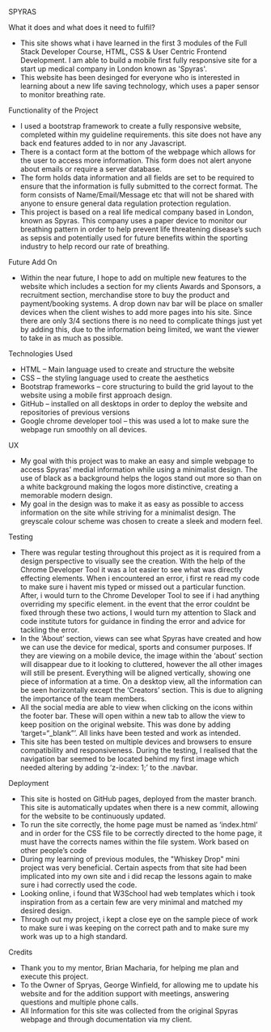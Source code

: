 SPYRAS


What it does and what does it need to fulfil?
-	This site shows what i have learned in the first 3 modules of the Full Stack Developer Course, HTML, CSS & User Centric Frontend Development. I am able to build a mobile first fully responsive site for a start up medical company in London known as 'Spyras'.
-	This website has been desinged for everyone who is interested in learning about a new life saving technology, which uses a paper sensor to monitor breathing rate.
                       
                       
Functionality of the Project
- I used a bootstrap framework to create a fully responsive website, completed within my guideline requirements. this site does not have any back end features added to in nor any Javascript.
- There is a contact form at the bottom of the webpage which allows for the user to access more information. This form does not alert anyone about emails or require a server database.
- The form holds data information and all fields are set to be required to ensure that the information is fully submitted to the correct format. The form consists of Name/Email/Message etc that will not be shared with anyone to ensure general data regulation protection regulation.
- This project is based on a real life medical company based in London, known as Spyras. This company uses a paper device to monitor our breathing pattern in order to help prevent life threatening disease’s such as sepsis and potentially used for future benefits within the sporting industry to help record our rate of breathing.  
         
         
         
Future Add On
-	Within the near future, I hope to add on multiple new features to the website which includes a section for my clients Awards and Sponsors, a recruitment section, merchandise store to buy the product and payment/booking systems. A drop down nav bar will be place on smaller devices when the client wishes to add more pages into his site. Since there are only 3/4 sections there is no need to complicate things just yet by adding this, due to the information being limited, we want the viewer to take in as much as possible.
                       
                       
                       
Technologies Used
-	HTML – Main language used to create and structure the website
-	CSS – the styling language used to create the aesthetics
-	Bootstrap frameworks – core structuring to build the grid layout to the website using a mobile first approach design.
-	GitHub – installed on all desktops in order to deploy the website and repositories of previous versions 
-	Google chrome developer tool – this was used a lot to make sure the webpage run smoothly on all devices. 
                   
                   
                   
UX
- My goal with this project was to make an easy and simple webpage to access Spyras’ medial information while using a minimalist design. The use of black as a background helps the logos stand out more so than on a white background making the logos more distinctive, creating a memorable modern design.
- My goal in the design was to make it as easy as possible to access information on the site while striving for a minimalist design. The greyscale colour scheme was chosen to create a sleek and modern feel.
                      
                    
                   
                     
Testing
- There was regular testing throughout this project as it is required from a design perspective to visually see the creation. With the help of the Chrome Developer Tool it was a lot easier to see what was directly effecting elements. When i encountered an error, i first re read my code to make sure i havent mis typed or missed out a particular function. After, i would turn to the Chrome Developer Tool to see if i had anything overriding my specific element. in the event that the error couldnt be fixed through these two actions, I would turn my attention to Slack and code institute tutors for guidance in finding the error and advice for tackling the error.
- In the ‘About’ section, views can see what Spyras have created and how we can use the device for medical, sports and consumer purposes. If they are viewing on a mobile device, the image within the ‘about’ section will disappear due to it looking to cluttered, however the all other images will still be present. Everything will be aligned vertically, showing one piece of information at a time. On a desktop view, all the information can be seen horizontally except the ‘Creators’ section. This is due to aligning the importance of the team members.
- All the social media are able to view when clicking on the icons within the footer bar. These will open within a new tab to allow the view to keep position on the original website. This was done by adding ‘target=“_blank”’. All links have been tested and work as intended.
- This site has been tested on multiple devices and browsers to ensure compatibility and responsiveness. During the testing, I realised that the navigation bar seemed to be located behind my first image which needed altering by adding ‘z-index: 1;’ to the .navbar. 
                       
                       
                      
Deployment
-	This site is hosted on GitHub pages, deployed from the master branch. This site is automatically updates when there is a new commit, allowing for the website to be continuously updated. 
-	To run the site correctly, the home page must be named as ‘index.html’  and in order for the CSS file to be correctly directed to the home page, it must have the corrects names within the file system. 
Work based on other people’s code
-  During my learning of previous modules, the "Whiskey Drop" mini project was very beneficial. Certain aspects from that site had been implicated into my own site and i did recap the lessons again to make sure i had correctly used the code. 
-  Looking online, i found that W3School had web templates which i took inspiration from as a certain few are very minimal and matched my desired design.
- Through out my project, i kept a close eye on the sample piece of work to make sure i was keeping on the correct path and to make sure my work was up to a high standard.
                        
            
            
Credits
- Thank you to my mentor, Brian Macharia, for helping me plan and execute this project.
- To the Owner of Spryas, George Winfield, for allowing me to update his website and for the addition support with meetings, answering questions and multiple phone calls.
- All Information for this site was collected from the original Spyras webpage and through documentation via my client.


